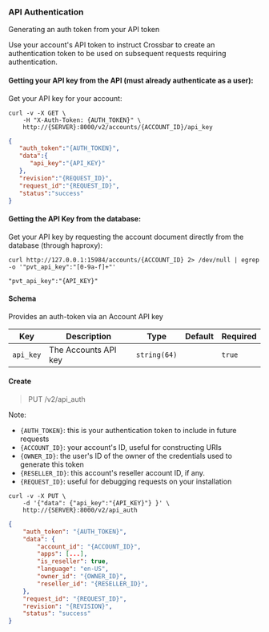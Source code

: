 ### API Authentication

Generating an auth token from your API token

Use your account's API token to instruct Crossbar to create an authentication token to be used on subsequent requests requiring authentication.

#### Getting your API key from the API (must already authenticate as a user):

Get your API key for your account:

```shell
curl -v -X GET \
    -H "X-Auth-Token: {AUTH_TOKEN}" \
    http://{SERVER}:8000/v2/accounts/{ACCOUNT_ID}/api_key
```

```json
{
   "auth_token":"{AUTH_TOKEN}",
   "data":{
      "api_key":"{API_KEY}"
   },
   "revision":"{REQUEST_ID}",
   "request_id":"{REQUEST_ID}",
   "status":"success"
}
```

#### Getting the API Key from the database:

Get your API key by requesting the account document directly from the database (through haproxy):
```shell
curl http://127.0.0.1:15984/accounts/{ACCOUNT_ID} 2> /dev/null | egrep -o '"pvt_api_key":"[0-9a-f]+"'
```


```
"pvt_api_key":"{API_KEY}"
```

#### Schema

Provides an auth-token via an Account API key



Key | Description | Type | Default | Required
--- | ----------- | ---- | ------- | --------
`api_key` | The Accounts API key | `string(64)` |   | `true`



#### Create

> PUT /v2/api_auth

Note:

* `{AUTH_TOKEN}`: this is your authentication token to include in future requests
* `{ACCOUNT_ID}`: your account's ID, useful for constructing URIs
* `{OWNER_ID}`: the user's ID of the owner of the credentials used to generate this token
* `{RESELLER_ID}`: this account's reseller account ID, if any.
* `{REQUEST_ID}`: useful for debugging requests on your installation

```shell
curl -v -X PUT \
    -d '{"data": {"api_key":"{API_KEY}"} }' \
    http://{SERVER}:8000/v2/api_auth
```

```json
{
    "auth_token": "{AUTH_TOKEN}",
    "data": {
        "account_id": "{ACCOUNT_ID}",
        "apps": [...],
        "is_reseller": true,
        "language": "en-US",
        "owner_id": "{OWNER_ID}",
        "reseller_id": "{RESELLER_ID}",
    },
    "request_id": "{REQUEST_ID}",
    "revision": "{REVISION}",
    "status": "success"
}
```

